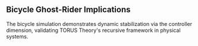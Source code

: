 ## Bicycle Ghost-Rider Implications

The bicycle simulation demonstrates dynamic stabilization via the controller dimension, validating TORUS Theory's recursive framework in physical systems.